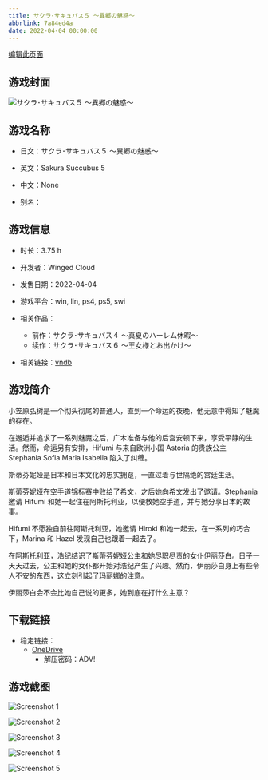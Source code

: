 ```yaml
---
title: サクラ･サキュバス５ ～異郷の魅惑～
abbrlink: 7a84ed4a
date: 2022-04-04 00:00:00
---
```

[编辑此页面](https://github.com/ACG-3/ADV3-source/blob/main/source/_posts/games/%E3%82%B5%E3%82%AF%E3%83%A9%EF%BD%A5%E3%82%B5%E3%82%AD%E3%83%A5%E3%83%90%E3%82%B9%EF%BC%95%20%EF%BD%9E%E7%95%B0%E9%83%B7%E3%81%AE%E9%AD%85%E6%83%91%EF%BD%9E.md)

## 游戏封面

![サクラ･サキュバス５ ～異郷の魅惑～](https://pan.timero.xyz/d/onedrive/img_lib_001/%E3%82%B5%E3%82%AF%E3%83%A9%EF%BD%A5%E3%82%B5%E3%82%AD%E3%83%A5%E3%83%90%E3%82%B9%EF%BC%95%20%EF%BD%9E%E7%95%B0%E9%83%B7%E3%81%AE%E9%AD%85%E6%83%91%EF%BD%9E_cover.avif)


## 游戏名称

- 日文：サクラ･サキュバス５ ～異郷の魅惑～
- 英文：Sakura Succubus 5
- 中文：None

- 别名：


## 游戏信息

- 时长：3.75 h
- 开发者：Winged Cloud
- 发售日期：2022-04-04
- 游戏平台：win, lin, ps4, ps5, swi
- 相关作品：
   - 前作：サクラ･サキュバス４ ～真夏のハーレム休暇～
   - 续作：サクラ･サキュバス６ ～王女様とお出かけ～

- 相关链接：[vndb](https://vndb.org/v33725)


## 游戏简介

小笠原弘树是一个彻头彻尾的普通人，直到一个命运的夜晚，他无意中得知了魅魔的存在。

在邂逅并追求了一系列魅魔之后，广木准备与他的后宫安顿下来，享受平静的生活。然而，命运另有安排，Hifumi 与来自欧洲小国 Astoria 的贵族公主 Stephania Sofia Maria Isabella 陷入了纠缠。

斯蒂芬妮娅是日本和日本文化的忠实拥趸，一直过着与世隔绝的宫廷生活。

斯蒂芬妮娅在空手道锦标赛中败给了希文，之后她向希文发出了邀请。Stephania 邀请 Hifumi 和她一起住在阿斯托利亚，以便教她空手道，并与她分享日本的故事。

Hifumi 不愿独自前往阿斯托利亚，她邀请 Hiroki 和她一起去，在一系列的巧合下，Marina 和 Hazel 发现自己也跟着一起去了。

在阿斯托利亚，浩纪结识了斯蒂芬妮娅公主和她尽职尽责的女仆伊丽莎白。日子一天天过去，公主和她的女仆都开始对浩纪产生了兴趣。然而，伊丽莎白身上有些令人不安的东西，这立刻引起了玛丽娜的注意。

伊丽莎白会不会比她自己说的更多，她到底在打什么主意？




## 下载链接

- 稳定链接：
    - [OneDrive](https://pan.timero.xyz/onedrive/adv_lib_001/%E3%82%B5%E3%82%AF%E3%83%A9%EF%BD%A5%E3%82%B5%E3%82%AD%E3%83%A5%E3%83%90%E3%82%B9%EF%BC%95%20%EF%BD%9E%E7%95%B0%E9%83%B7%E3%81%AE%E9%AD%85%E6%83%91%EF%BD%9E)
        - 解压密码：ADV!



## 游戏截图


![Screenshot 1](https://pan.timero.xyz/d/onedrive/img_lib_001/%E3%82%B5%E3%82%AF%E3%83%A9%EF%BD%A5%E3%82%B5%E3%82%AD%E3%83%A5%E3%83%90%E3%82%B9%EF%BC%95%20%EF%BD%9E%E7%95%B0%E9%83%B7%E3%81%AE%E9%AD%85%E6%83%91%EF%BD%9E_Screenshot_1.avif)

![Screenshot 2](https://pan.timero.xyz/d/onedrive/img_lib_001/%E3%82%B5%E3%82%AF%E3%83%A9%EF%BD%A5%E3%82%B5%E3%82%AD%E3%83%A5%E3%83%90%E3%82%B9%EF%BC%95%20%EF%BD%9E%E7%95%B0%E9%83%B7%E3%81%AE%E9%AD%85%E6%83%91%EF%BD%9E_Screenshot_2.avif)

![Screenshot 3](https://pan.timero.xyz/d/onedrive/img_lib_001/%E3%82%B5%E3%82%AF%E3%83%A9%EF%BD%A5%E3%82%B5%E3%82%AD%E3%83%A5%E3%83%90%E3%82%B9%EF%BC%95%20%EF%BD%9E%E7%95%B0%E9%83%B7%E3%81%AE%E9%AD%85%E6%83%91%EF%BD%9E_Screenshot_3.avif)

![Screenshot 4](https://pan.timero.xyz/d/onedrive/img_lib_001/%E3%82%B5%E3%82%AF%E3%83%A9%EF%BD%A5%E3%82%B5%E3%82%AD%E3%83%A5%E3%83%90%E3%82%B9%EF%BC%95%20%EF%BD%9E%E7%95%B0%E9%83%B7%E3%81%AE%E9%AD%85%E6%83%91%EF%BD%9E_Screenshot_4.avif)

![Screenshot 5](https://pan.timero.xyz/d/onedrive/img_lib_001/%E3%82%B5%E3%82%AF%E3%83%A9%EF%BD%A5%E3%82%B5%E3%82%AD%E3%83%A5%E3%83%90%E3%82%B9%EF%BC%95%20%EF%BD%9E%E7%95%B0%E9%83%B7%E3%81%AE%E9%AD%85%E6%83%91%EF%BD%9E_Screenshot_5.avif)

